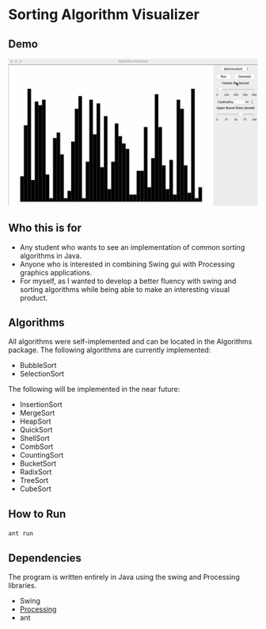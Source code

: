 # Sorting Algorithm Visualizer

## Demo
![demo gif](algovisualizerdemo.gif)

## Who this is for
- Any student who wants to see an implementation of common sorting algorithms in Java.
- Anyone who is interested in combining Swing gui with Processing graphics applications.
- For myself, as I wanted to develop a better fluency with swing and sorting algorithms
while being able to make an interesting visual product.

## Algorithms
All algorithms were self-implemented and can be located in the Algorithms package.
The following algorithms are currently implemented:
- BubbleSort
- SelectionSort

The following will be implemented in the near future:
-  InsertionSort 
-  MergeSort
-  HeapSort
-  QuickSort
-  ShellSort
-  CombSort
-  CountingSort
-  BucketSort
-  RadixSort
-  TreeSort
-  CubeSort

## How to Run 
`ant run`

## Dependencies
The program is written entirely in Java using the swing and Processing libraries.
- Swing
- [Processing](https://processing.org/download/)
- ant
